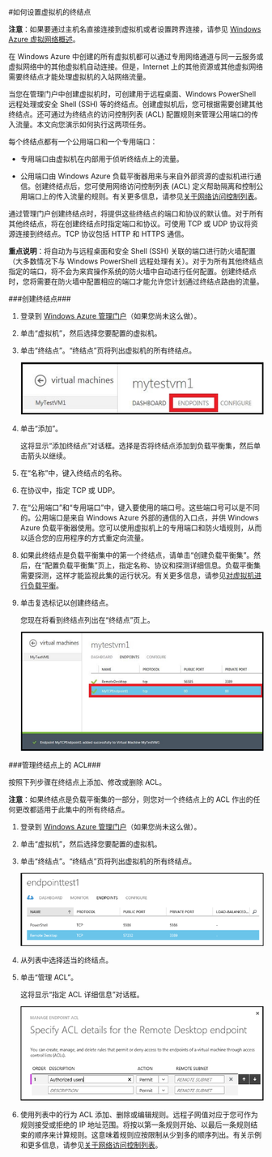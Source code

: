 <properties writer="kathydav" editor="tysonn" manager="jeffreyg" />
<tags ms.service=""
    ms.date="12/31/2014"
    wacn.date="04/11/2015"
    />

#如何设置虚拟机的终结点

**注意**：如果要通过主机名直接连接到虚拟机或者设置跨界连接，请参见 [Windows Azure 虚拟网络概述](http://go.microsoft.com/fwlink/p/?LinkID=294063)。

在 Windows Azure 中创建的所有虚拟机都可以通过专用网络通道与同一云服务或虚拟网络中的其他虚拟机自动连接。但是，Internet 上的其他资源或其他虚拟网络需要终结点才能处理虚拟机的入站网络流量。

当您在管理门户中创建虚拟机时，可创建用于远程桌面、Windows PowerShell 远程处理或安全 Shell (SSH) 等的终结点。创建虚拟机后，您可根据需要创建其他终结点。还可通过为终结点的访问控制列表 (ACL) 配置规则来管理公用端口的传入流量。本文向您演示如何执行这两项任务。

每个终结点都有一个公用端口和一个专用端口：

- 专用端口由虚拟机在内部用于侦听终结点上的流量。

- 公用端口由 Windows Azure 负载平衡器用来与来自外部资源的虚拟机进行通信。创建终结点后，您可使用网络访问控制列表 (ACL) 定义帮助隔离和控制公用端口上的传入流量的规则。有关更多信息，请参见[关于网络访问控制列表](http://go.microsoft.com/fwlink/p/?LinkId=303816)。

通过管理门户创建终结点时，将提供这些终结点的端口和协议的默认值。对于所有其他终结点，将在创建终结点时指定端口和协议。可使用 TCP 或 UDP 协议将资源连接到终结点。TCP 协议包括 HTTP 和 HTTPS 通信。

**重点说明**：将自动为与远程桌面和安全 Shell (SSH) 关联的端口进行防火墙配置（大多数情况下与 Windows PowerShell 远程处理有关）。对于为所有其他终结点指定的端口，将不会为来宾操作系统的防火墙中自动进行任何配置。创建终结点时，您将需要在防火墙中配置相应的端口才能允许您计划通过终结点路由的流量。

###创建终结点###

1. 登录到 [Windows Azure 管理门户](http://manage.windowsazure.com)（如果您尚未这么做）。

2. 单击“虚拟机”，然后选择您要配置的虚拟机。

3. 单击“终结点”。“终结点”页将列出虚拟机的所有终结点。

	![终结点](./media/howto-setup-endpoints/endpointswindows.png)

4.	单击“添加”。

	这将显示“添加终结点”对话框。选择是否将终结点添加到负载平衡集，然后单击箭头以继续。
	
6. 在“名称”中，键入终结点的名称。

7. 在协议中，指定 TCP 或 UDP。

8. 在“公用端口”和“专用端口”中，键入要使用的端口号。这些端口号可以是不同的。公用端口是来自 Windows Azure 外部的通信的入口点，并供 Windows Azure 负载平衡器使用。您可以使用虚拟机上的专用端口和防火墙规则，从而以适合您的应用程序的方式重定向流量。

9. 如果此终结点是负载平衡集中的第一个终结点，请单击“创建负载平衡集”。然后，在“配置负载平衡集”页上，指定名称、协议和探测详细信息。负载平衡集需要探测，这样才能监视此集的运行状况。有关更多信息，请参见[对虚拟机进行负载平衡](/manage/windows/common-tasks/how-to-load-balance-virtual-machines/)。

10.	单击复选标记以创建终结点。

	您现在将看到终结点列出在“终结点”页上。

	![成功创建终结点](./media/howto-setup-endpoints/endpointwindowsnew.png)

###管理终结点上的 ACL###

按照下列步骤在终结点上添加、修改或删除 ACL。

**注意**：如果终结点是负载平衡集的一部分，则您对一个终结点上的 ACL 作出的任何更改都适用于此集中的所有终结点。

1. 登录到 [Windows Azure 管理门户](http://manage.windowsazure.com)（如果您尚未这么做）。

2. 单击“虚拟机”，然后选择您要配置的虚拟机。

3. 单击“终结点”。“终结点”页将列出虚拟机的所有终结点。

    ![ACL 列表](./media/howto-setup-endpoints/EndpointsShowsDefaultEndpointsForVM.PNG)

4. 从列表中选择适当的终结点。

5. 单击“管理 ACL”。

    这将显示“指定 ACL 详细信息”对话框。

    ![指定 ACL 详细信息](./media/howto-setup-endpoints/EndpointACLdetails.PNG)

6. 使用列表中的行为 ACL 添加、删除或编辑规则。远程子网值对应于您可作为规则接受或拒绝的 IP 地址范围。将按以第一条规则开始、以最后一条规则结束的顺序来计算规则。这意味着规则应按限制从少到多的顺序列出。有关示例和更多信息，请参见[关于网络访问控制列表](http://go.microsoft.com/fwlink/p/?LinkId=303816)。






